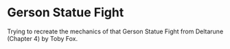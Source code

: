 # Gerson Statue Fight
Trying to recreate the mechanics of that Gerson Statue Fight from Deltarune (Chapter 4) by Toby Fox.
